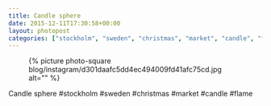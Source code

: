 ```yaml
---
title: Candle sphere
date: 2015-12-11T17:30:58+00:00
layout: photopost
categories: ["stockholm", "sweden", "christmas", "market", "candle", "flame", "photos", "instagram"]
---
```


<figure class="photo photo--square">
  {% picture photo-square blog/instagram/d301daafc5dd4ec494009fd41afc75cd.jpg alt="" %}
</figure>

Candle sphere
#stockholm #sweden #christmas #market #candle #flame
